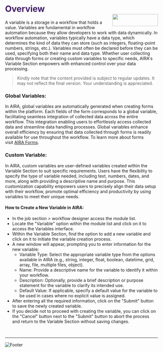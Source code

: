 <h1><span style="color: #411d66;">Overview                                                     <img align="right" width="150" height="40" src="https://github.com/airacommunity/AIRA-Installation/assets/153823636/2aee8e84-f308-4494-a715-afd9421b606e">
</span></h1>


A variable is a storage in a workflow that holds a value. Variables are fundamental in worklfow automation because they allow developers to work with data dynamically. In workflow automation, variables typically have a data type, which determines the kind of data they can store (such as integers, floating-point numbers, strings, etc.). Variables must often be declared before they can be used, specifying both their name and data type. Whether user collecting data through forms or creating custom variables to specific needs, AIRA's Variable Section empowers with enhanced control over your data processing.
<blockquote class="is-warning">Kindly note that the content provided is subject to regular updates. It may not reflect the final version. Your understanding is appreciated.</blockquote>
<h3 id="global-variables" class="toc-header">Global Variables:</h3>
In AIRA, global variables are automatically generated when creating forms within the platform. Each fields of the form corresponds to a global variable, facilitating seamless integration of collected data across the entire workflow. This integration enabling users to effortlessly access collected data and streamline data handling processes. Global variables enhance overall efficiency by ensuring that data collected through forms is readily available for use throughout the workflow. To learn more about forms visit <a class="is-external-link" href="http://wiki.aira.technology:8000/en/user-guide/aira-form">AIRA Forms</a>.
<h3 id="custom-variable" class="toc-header">Custom Variable:</h3>
In AIRA, custom variables are user-defined variables created within the Variable Section to suit specific requirements. Users have the flexibility to specify the type of variable needed, including text, numbers, dates, and more, along with providing a descriptive name and purpose. This customization capability empowers users to precisely align their data setup with their workflow, promote optimal efficiency and productivity by using variables to meet their unique needs.
<h4 id="how-to-create-a-new-variable-in-aira" class="toc-header">How to Create a New Variable in AIRA:</h4>
<ul>
 	<li>In the job section &gt; workflow designer access the module list.</li>
 	<li>Locate the "Variable" option within the module list and click on it to access the Variables interface.</li>
 	<li>Within the Variable Section, find the option to add a new variable and click on it to initiate the variable creation process.</li>
 	<li>A new window will appear, prompting you to enter information for the new variable:
<ul>
 	<li>Variable Type: Select the appropriate variable type from the options available in AIRA (e.g., string, integer, float, boolean, datetime, grid, array, file, multiple files, object).</li>
 	<li>Name: Provide a descriptive name for the variable to identify it within your workflow.</li>
 	<li>Description: Optionally, provide a brief description or purpose statement for the variable to clarify its intended use.</li>
 	<li>Default Value: If applicable, specify a default value for the variable to be used in cases where no explicit value is assigned.</li>
</ul>
</li>
 	<li>After entering all the required information, click on the "Submit" button to save the newly created variable.</li>
 	<li>If you decide not to proceed with creating the variable, you can click on the "Cancel" button next to the "Submit" button to abort the process and return to the Variable Section without saving changes.</li>
</ul>
&nbsp;

----
![Footer](https://github.com/airacommunity/AIRA-Installation/assets/153823636/f78c5168-fae6-4a12-a01d-8e98fe7d7ae2)
